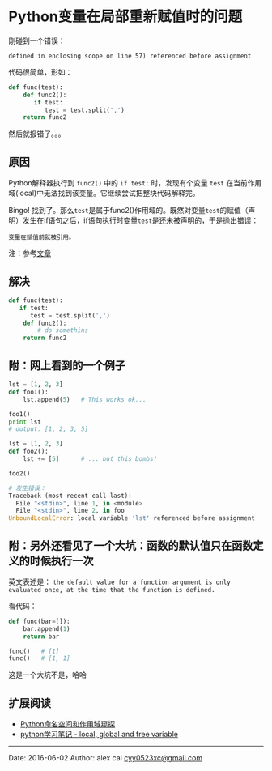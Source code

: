 # Python变量在局部重新赋值时的问题

刚碰到一个错误：

```
defined in enclosing scope on line 57) referenced before assignment
```

代码很简单，形如：

```python
def func(test):
    def func2():
       if test:
          test = test.split(',')
    return func2
```

然后就报错了。。。

## 原因

Python解释器执行到 `func2()` 中的 `if test:` 时，发现有个变量 `test` 在当前作用域(local)中无法找到该变量。它继续尝试把整块代码解释完。

Bingo! 找到了。那么`test`是属于func2()作用域的。既然对变量`test`的赋值（声明）发生在if语句之后，if语句执行时变量`test`是还未被声明的，于是抛出错误：

`变量在赋值前就被引用。`

注：参考[文章](http://blog.cipherc.com/2015/04/25/python_namespace_and_scope/#assignment-rule)

## 解决

```python
def func(test):
   if test:
      test = test.split(',')
    def func2():
        # do somethins
    return func2
```


## 附：网上看到的一个例子


```python
lst = [1, 2, 3]
def foo1():
    lst.append(5)   # This works ok...

foo1()
print lst
# output: [1, 2, 3, 5]

lst = [1, 2, 3]
def foo2():
    lst += [5]      # ... but this bombs!

foo2()

# 发生错误：
Traceback (most recent call last):
  File "<stdin>", line 1, in <module>
  File "<stdin>", line 2, in foo
UnboundLocalError: local variable 'lst' referenced before assignment
```

## 附：另外还看见了一个大坑：函数的默认值只在函数定义的时候执行一次

英文表述是：
`the default value for a function argument is only evaluated once, at the time that the function is defined.`

看代码：

```python
def func(bar=[]):
    bar.append(1)
    return bar

func()   # [1]
func()   # [1, 1]
```

这是一个大坑不是，哈哈

## 扩展阅读

- [Python命名空间和作用域窥探](http://blog.cipherc.com/2015/04/25/python_namespace_and_scope/)
- [python学习笔记 - local, global and free variable](http://www.jianshu.com/p/e1fd4f14136a)


---------

Date: 2016-06-02  Author: alex cai <cyy0523xc@gmail.com>
